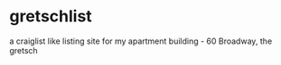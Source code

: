 gretschlist
===========

a craiglist like listing site for my apartment building - 60 Broadway, the gretsch
